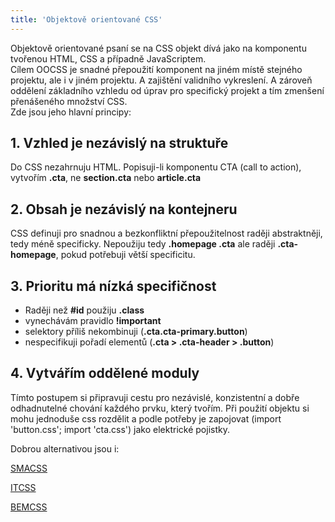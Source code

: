 ```yaml
---
title: 'Objektově orientované CSS'
---
```


Objektově orientované psaní se na CSS objekt dívá jako na komponentu tvořenou HTML, CSS a případně JavaScriptem.
<br>
Cílem OOCSS je snadné přepoužití komponent na jiném místě stejného projektu, ale i v jiném projektu. A zajištění validního vykreslení. A zároveň oddělení základního vzhledu od úprav pro specifický projekt a tím zmenšení přenášeného množství CSS.
<br>
Zde jsou jeho hlavní principy:
## 1. Vzhled je nezávislý na struktuře
Do CSS nezahrnuju HTML. Popisuji-li komponentu CTA (call to action), vytvořím **.cta**, ne **section.cta** nebo **article.cta**
## 2. Obsah je nezávislý na kontejneru
CSS definuji pro snadnou a bezkonfliktní přepoužitelnost raději abstraktněji, tedy méně specificky. Nepoužiju tedy **.homepage .cta** ale raději **.cta-homepage**, pokud potřebuji větší specificitu.
## 3. Prioritu má nízká specifičnost
* Raději než **#id** použiju **.class**
* vynechávám pravidlo **!important**
* selektory příliš nekombinuji (**.cta.cta-primary.button**)
* nespecifikuji pořadí elementů (**.cta > .cta-header > .button**)

## 4. Vytvářím oddělené moduly
Tímto postupem si připravuji cestu pro nezávislé, konzistentní a dobře odhadnutelné chování každého prvku, který tvořím. Při použití objektu si mohu jednoduše css rozdělit a podle potřeby je zapojovat (import 'button.css'; import 'cta.css') jako elektrické pojistky.


Dobrou alternativou jsou i:

[SMACSS](http://blog-svobodaweb-cz.loc/skalovatelna-a-modularni-architektura-css)

[ITCSS](http://blog-svobodaweb-cz.loc/udrzitelnost-rustu-css-pomoci-stupnovane-specificity)

[BEMCSS](http://blog-svobodaweb-cz.loc/tvorba-css-jmen-metodou-bem)